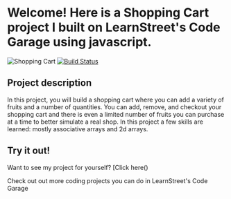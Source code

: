 Welcome! Here is a Shopping Cart project I built on LearnStreet's
Code Garage using javascript.
===============================================================================================================

![Shopping Cart](http://qaa.learnstreet.com/cg/simple/static/images/shopping/shopping.png)
[![Build Status](https://localhost:5000/cg/simple/static/images/shopping/shopping.png)](https://localhost:5000/cg/simple/static/images/shopping/shopping.png)

Project description
-------------------------

In this project, you will build a shopping cart where you can add a variety of fruits and a number of quantities. You can add, remove, and checkout your shopping cart and there is even a limited number of fruits you can purchase at a time to better simulate a real shop. In this project a few skills are learned: mostly associative arrays and 2d arrays.

Try it out!
--------------

Want to see my project for yourself? [Click here()

Check out out more coding projects you can do in LearnStreet's Code Garage
		